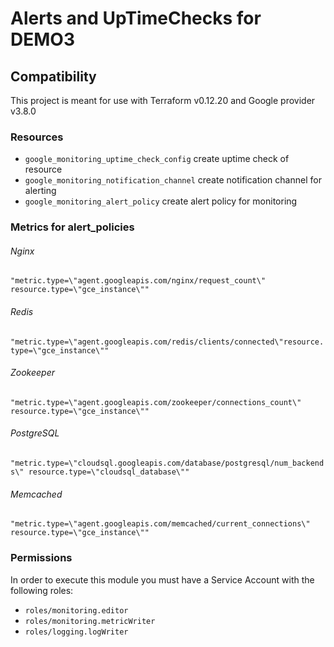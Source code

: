 # Alerts and UpTimeChecks for DEMO3

## Compatibility

This project is meant for use with Terraform v0.12.20 and Google provider v3.8.0

### Resources

- `google_monitoring_uptime_check_config`     create uptime check of resource
- `google_monitoring_notification_channel`   create notification channel for alerting
- `google_monitoring_alert_policy`                    create alert policy for monitoring

### Metrics for alert_policies

###### Nginx

`"metric.type=\"agent.googleapis.com/nginx/request_count\" resource.type=\"gce_instance\""`

###### Redis

`"metric.type=\"agent.googleapis.com/redis/clients/connected\"resource.type=\"gce_instance\""`

###### Zookeeper

`"metric.type=\"agent.googleapis.com/zookeeper/connections_count\" resource.type=\"gce_instance\""`

###### PostgreSQL

`"metric.type=\"cloudsql.googleapis.com/database/postgresql/num_backends\" resource.type=\"cloudsql_database\""`

######  Memcached

`"metric.type=\"agent.googleapis.com/memcached/current_connections\" resource.type=\"gce_instance\""`

### Permissions

In order to execute this module you must have a Service Account with the following roles:

- `roles/monitoring.editor`
- `roles/monitoring.metricWriter`
- `roles/logging.logWriter`
